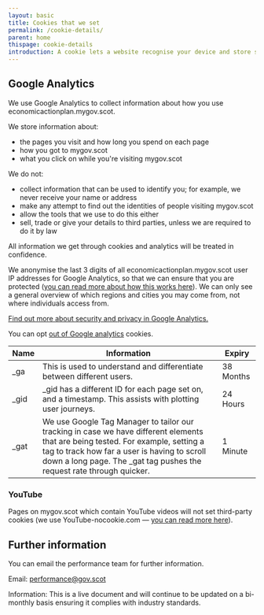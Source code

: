 ```yaml
---
layout: basic
title: Cookies that we set
permalink: /cookie-details/
parent: home
thispage: cookie-details
introduction: A cookie lets a website recognise your device and store some information about your preferences or interactions.
---
```


## Google Analytics

We use Google Analytics to collect information about how you use economicactionplan.mygov.scot.

We store information about:
* the pages you visit and how long you spend on each page
* how you got to mygov.scot
* what you click on while you're visiting mygov.scot

We do not:
* collect information that can be used to identify you; for example, we never receive your name or address
* make any attempt to find out the identities of people visiting mygov.scot
* allow the tools that we use to do this either
* sell, trade or give your details to third parties, unless we are required to do it by law

All information we get through cookies and analytics will be treated in confidence.

We anonymise the last 3 digits of all economicactionplan.mygov.scot user IP addresses for Google Analytics, so that we can ensure that you are protected ([you can read more about how this works here](https://support.google.com/analytics/answer/2763052?hl=en)). We can only see a general overview of which regions and cities you may come from, not where individuals access from.

[Find out more about security and privacy in Google Analytics.](https://support.google.com/analytics/answer/2838718?hl=en-GB)

You can opt [out of Google analytics](https://tools.google.com/dlpage/gaoptout) cookies.

<table>
    <thead>
        <tr>
            <th>Name</th>
            <th>Information</th>
            <th>Expiry</th>
        </tr>
    </thead>
    <tbody>
        <tr>
            <td>_ga</td>
            <td>This is used to understand and differentiate between different users.</td>
            <td>38 Months</td>
        </tr>
        <tr>
            <td>_gid</td>
            <td>_gid has a different ID for each page set on, and a timestamp.  This assists with plotting user journeys.</td>
            <td>24 Hours</td>
        </tr>
        <tr>
            <td>_gat</td>
            <td>We use Google Tag Manager to tailor our tracking in case we have different elements that are being tested. For example, setting a tag to track how far a user is having to scroll down a long page. The _gat tag pushes the request rate through quicker.</td>
            <td>1 Minute</td>
        </tr>
    </tbody>
</table>

### YouTube
Pages on mygov.scot which contain YouTube videos will not set third-party cookies (we use YouTube-nocookie.com &mdash; [you can read more here](https://support.google.com/youtube/answer/171780?hl=en-GB)).

## Further information

You can email the performance team for further information.

Email: [performance@gov.scot](mailto:performance@gov.scot)

<div class="ds_information-text">
<span class="ds_information-text__text">
<span class="visually-hidden  hidden">Information:</span>
This is a live document and will continue to be updated on a bi-monthly basis ensuring it complies with industry standards.
</span>
</div>
